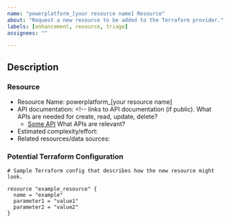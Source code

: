 ```yaml
---
name: "powerplatform_[your resource name] Resource"
about: "Request a new resource to be added to the Terraform provider."
labels: [enhancement, resource, triage]
assignees: ""

---
```


## Description

<!-- Short description here describing the new resource or data source that you're requesting.  Include a use case for why users need this resource. -->

### Resource

- Resource Name: powerplatform_[your resource name]
- API documentation: <!-- links to API documentation (if public).  What APIs are needed for create, read, update, delete?
  - [Some API](#link) What APIs are relevant?
- Estimated complexity/effort: <!--  (e.g., easy, moderate, hard) -->
- Related resources/data sources: <!-- are there any existing or potential data sources that are related to this one -->

### Potential Terraform Configuration

```hcl
# Sample Terraform config that describes how the new resource might look.

resource "example_resource" {
  name = "example"
  parameter1 = "value1"
  parameter2 = "value2"
}

```

